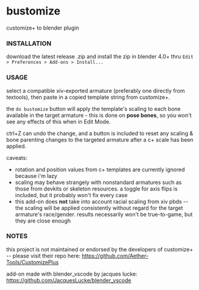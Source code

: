 # bustomize
customize+ to blender plugin

### INSTALLATION
download the latest release .zip and install the zip in blender 4.0+ thru `Edit > Preferences > Add-ons > Install...`

### USAGE
select a compatible xiv-exported armature (preferably one directly from textools), then paste in a copied template string from customize+.

the `do bustomize` button will apply the template's scaling to each bone available in the target armature - this is done on **pose bones**, so you won't see any effects of this when in Edit Mode.

ctrl+Z can undo the change, and a button is included to reset any scaling & bone parenting changes to the targeted armature after a c+ scale has been applied.

caveats:
- rotation and position values from c+ templates are currently ignored because i'm lazy
- scaling may behave strangely with nonstandard armatures such as those from devkits or skeleton resources. a toggle for axis flips is included, but it probably won't fix every case
- this add-on does **not** take into account racial scaling from xiv pbds -- the scaling will be applied consistently without regard for the target armature's race/gender. results necessarily won't be true-to-game, but they are close enough

### NOTES
this project is not maintained or endorsed by the developers of customize+ -- please visit their repo here: https://github.com/Aether-Tools/CustomizePlus

add-on made with blender_vscode by jacques lucke: https://github.com/JacquesLucke/blender_vscode
